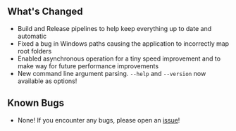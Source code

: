 ## What's Changed
* Build and Release pipelines to help keep everything up to date and automatic
* Fixed a bug in Windows paths causing the application to incorrectly map root folders
* Enabled asynchronous operation for a tiny speed improvement and to make way for future performance improvements
* New command line argument parsing. `--help` and `--version` now available as options!

## Known Bugs
* None! If you encounter any bugs, please open an [issue](https://github.com/johnkiddjr/PlexMatch-File-Generator/issues/new)!